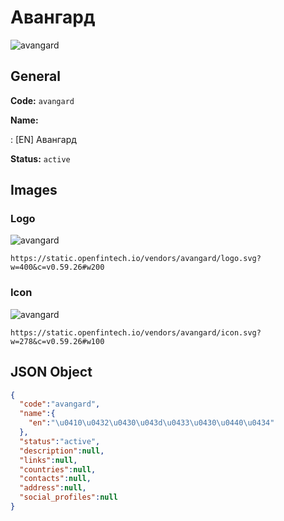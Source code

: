 
# Авангард 
![avangard](https://static.openfintech.io/vendors/avangard/logo.svg?w=400&c=v0.59.26#w200)  

## General 
 
**Code:** `avangard` 
 
**Name:** 
 
:	[EN] Авангард 
 
**Status:** `active` 
 

## Images 

### Logo 
 
![avangard](https://static.openfintech.io/vendors/avangard/logo.svg?w=400&c=v0.59.26#w200)  

```
https://static.openfintech.io/vendors/avangard/logo.svg?w=400&c=v0.59.26#w200
```  

### Icon 
 
![avangard](https://static.openfintech.io/vendors/avangard/icon.svg?w=278&c=v0.59.26#w100)  

```
https://static.openfintech.io/vendors/avangard/icon.svg?w=278&c=v0.59.26#w100
```  

## JSON Object 

```json
{
  "code":"avangard",
  "name":{
    "en":"\u0410\u0432\u0430\u043d\u0433\u0430\u0440\u0434"
  },
  "status":"active",
  "description":null,
  "links":null,
  "countries":null,
  "contacts":null,
  "address":null,
  "social_profiles":null
}
```  
